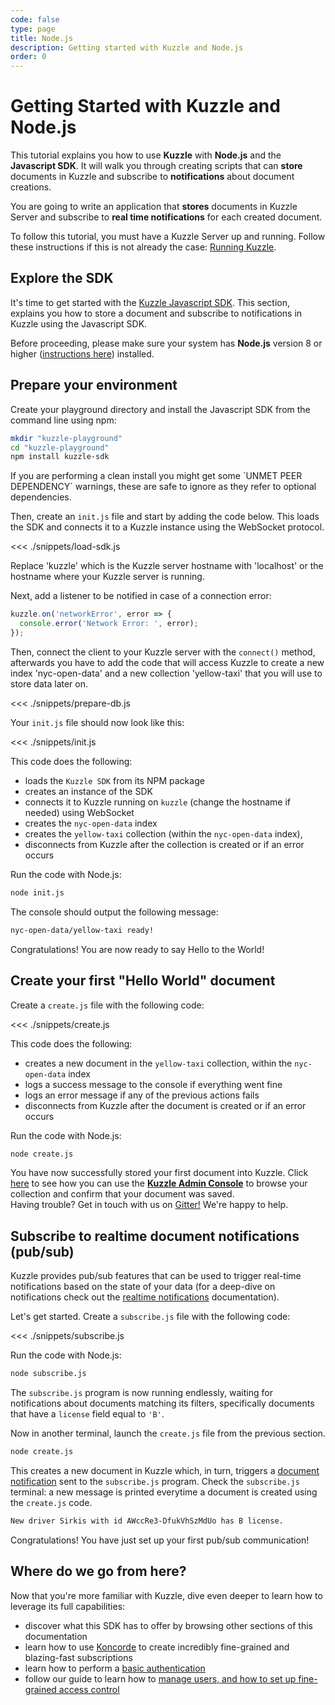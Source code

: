 ```yaml
---
code: false
type: page
title: Node.js
description: Getting started with Kuzzle and Node.js
order: 0
---
```


# Getting Started with Kuzzle and Node.js

This tutorial explains you how to use **Kuzzle** with **Node.js** and the **Javascript SDK**.
It will walk you through creating scripts that can **store** documents in Kuzzle and subscribe to **notifications** about document creations.

You are going to write an application that **stores** documents in Kuzzle Server and subscribe to **real time notifications** for each created document.

To follow this tutorial, you must have a Kuzzle Server up and running. Follow these instructions if this is not already the case: [Running Kuzzle](/core/1/guides/getting-started/running-kuzzle/).

## Explore the SDK

It's time to get started with the [Kuzzle Javascript SDK](/sdk/js/6). This section, explains you how to store a document and subscribe to notifications in Kuzzle using the Javascript SDK.

Before proceeding, please make sure your system has **Node.js** version 8 or higher (<a href="https://nodejs.org/en/download/">instructions here</a>) installed.

## Prepare your environment

Create your playground directory and install the Javascript SDK from the command line using npm:

```sh
mkdir "kuzzle-playground"
cd "kuzzle-playground"
npm install kuzzle-sdk
```

<div class="alert alert-info">
If you are performing a clean install you might get some `UNMET PEER DEPENDENCY` warnings, these are safe to ignore as they refer to optional dependencies.
</div>

Then, create an `init.js` file and start by adding the code below.
This loads the SDK and connects it to a Kuzzle instance using the WebSocket protocol.

<<< ./snippets/load-sdk.js

<div class="alert alert-info">
Replace 'kuzzle' which is the Kuzzle server hostname with 'localhost' or the hostname where your Kuzzle server is running.
</div>

Next, add a listener to be notified in case of a connection error:

```javascript
kuzzle.on('networkError', error => {
  console.error('Network Error: ', error);
});
```

Then, connect the client to your Kuzzle server with the `connect()` method, afterwards you have to add the code that will access Kuzzle to create a new index 'nyc-open-data' and a new collection 'yellow-taxi' that you will use to store data later on.

<<< ./snippets/prepare-db.js

Your `init.js` file should now look like this:

<<< ./snippets/init.js

This code does the following:

- loads the `Kuzzle SDK` from its NPM package
- creates an instance of the SDK
- connects it to Kuzzle running on `kuzzle` (change the hostname if needed) using WebSocket
- creates the `nyc-open-data` index
- creates the `yellow-taxi` collection (within the `nyc-open-data` index),
- disconnects from Kuzzle after the collection is created or if an error occurs

Run the code with Node.js:

```bash
node init.js
```

The console should output the following message:

```bash
nyc-open-data/yellow-taxi ready!
```

<div class="alert alert-success">
Congratulations! You are now ready to say Hello to the World!
</div>

## Create your first "Hello World" document

Create a `create.js` file with the following code:

<<< ./snippets/create.js

This code does the following:

- creates a new document in the `yellow-taxi` collection, within the `nyc-open-data` index
- logs a success message to the console if everything went fine
- logs an error message if any of the previous actions fails
- disconnects from Kuzzle after the document is created or if an error occurs

Run the code with Node.js:

```bash
node create.js
```

<div class="alert alert-success">
You have now successfully stored your first document into Kuzzle. Click <a href="/core/1/guides/essentials/admin-console/">here</a> to see how you can use the
   <a href="http://console.kuzzle.io" target="_blank"><strong>Kuzzle Admin Console</strong></a> to browse your collection and confirm that your document was saved.
</div>

<div class="alert alert-info">
Having trouble? Get in touch with us on <a href="https://gitter.im/kuzzleio/kuzzle">Gitter!</a> We're happy to help.
</div>

## Subscribe to realtime document notifications (pub/sub)

Kuzzle provides pub/sub features that can be used to trigger real-time notifications based on the state of your data (for a deep-dive on notifications check out the <a href="/sdk/js/6/essentials/realtime-notifications/">realtime notifications</a> documentation).

Let's get started. Create a `subscribe.js` file with the following code:

<<< ./snippets/subscribe.js

Run the code with Node.js:

```bash
node subscribe.js
```

The `subscribe.js` program is now running endlessly, waiting for notifications about documents matching its filters, specifically documents that have a `license` field equal to `'B'`.

Now in another terminal, launch the `create.js` file from the previous section.

```bash
node create.js
```

This creates a new document in Kuzzle which, in turn, triggers a [document notification](/core/1/api/essentials/notifications/#documents-changes-messages-default) sent to the `subscribe.js` program.
Check the `subscribe.js` terminal: a new message is printed everytime a document is created using the `create.js` code.

```bash
New driver Sirkis with id AWccRe3-DfukVhSzMdUo has B license.
```

<div class="alert alert-success">
Congratulations! You have just set up your first pub/sub communication!
</div>

## Where do we go from here?

Now that you're more familiar with Kuzzle, dive even deeper to learn how to leverage its full capabilities:

- discover what this SDK has to offer by browsing other sections of this documentation
- learn how to use <a href="/core/1/guides/cookbooks/realtime-api">Koncorde</a> to create incredibly fine-grained and blazing-fast subscriptions
- learn how to perform a <a href="/sdk/js/6/controllers/auth/login">basic authentication</a>
- follow our guide to learn how to <a href="/core/1/guides/essentials/security/">manage users, and how to set up fine-grained access control</a>
